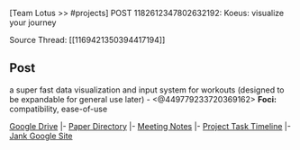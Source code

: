 [Team Lotus >> #projects] POST 1182612347802632192: Koeus: visualize your journey 

Source Thread: [[1169421350394417194]]

## Post
a super fast data visualization and input system for workouts (designed to be expandable for general use later) - <@449779233720369162> 
**Foci:** compatibility, ease-of-use

[Google Drive](<https://drive.google.com/drive/folders/17OXgBQdCmbTQx5qllYp-Jo5aWES5nu9Z>)
    |- [Paper Directory](<https://drive.google.com/drive/folders/1n4eHDPf68CeOGTfxPXpOVtVTzGoIyib3?usp=sharing>)
    |- [Meeting Notes](<https://drive.google.com/drive/folders/1N68lbD2PgY4K0cTya_i0dpQlfm_0NUmX?usp=sharing>)
    |- [Project Task Timeline](<https://docs.google.com/spreadsheets/d/1gANlVwI5w7VeIjmxi-KUemO70tLhVYoLNBC5ZuHGqmU/edit?usp=sharing>)
    |- [Jank Google Site](<https://sites.google.com/view/koeustest>)